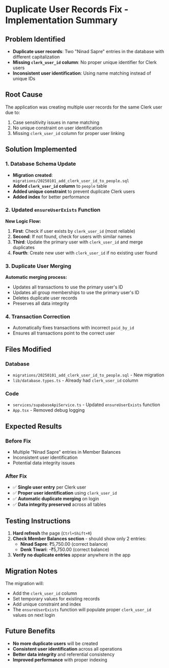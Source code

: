 # Duplicate User Records Fix - Implementation Summary

## Problem Identified
- **Duplicate user records**: Two "Ninad Sapre" entries in the database with different capitalization
- **Missing `clerk_user_id` column**: No proper unique identifier for Clerk users
- **Inconsistent user identification**: Using name matching instead of unique IDs

## Root Cause
The application was creating multiple user records for the same Clerk user due to:
1. Case sensitivity issues in name matching
2. No unique constraint on user identification
3. Missing `clerk_user_id` column for proper user linking

## Solution Implemented

### 1. Database Schema Update
- **Migration created**: `migrations/20250101_add_clerk_user_id_to_people.sql`
- **Added `clerk_user_id` column** to `people` table
- **Added unique constraint** to prevent duplicate Clerk users
- **Added index** for better performance

### 2. Updated `ensureUserExists` Function
**New Logic Flow:**
1. **First**: Check if user exists by `clerk_user_id` (most reliable)
2. **Second**: If not found, check for users with similar names
3. **Third**: Update the primary user with `clerk_user_id` and merge duplicates
4. **Fourth**: Create new user with `clerk_user_id` if no existing user found

### 3. Duplicate User Merging
**Automatic merging process:**
- Updates all transactions to use the primary user's ID
- Updates all group memberships to use the primary user's ID
- Deletes duplicate user records
- Preserves all data integrity

### 4. Transaction Correction
- Automatically fixes transactions with incorrect `paid_by_id`
- Ensures all transactions point to the correct user

## Files Modified

### Database
- `migrations/20250101_add_clerk_user_id_to_people.sql` - New migration
- `lib/database.types.ts` - Already had `clerk_user_id` column

### Code
- `services/supabaseApiService.ts` - Updated `ensureUserExists` function
- `App.tsx` - Removed debug logging

## Expected Results

### Before Fix
- Multiple "Ninad Sapre" entries in Member Balances
- Inconsistent user identification
- Potential data integrity issues

### After Fix
- ✅ **Single user entry** per Clerk user
- ✅ **Proper user identification** using `clerk_user_id`
- ✅ **Automatic duplicate merging** on login
- ✅ **Data integrity preserved** across all tables

## Testing Instructions

1. **Hard refresh** the page (`Ctrl+Shift+R`)
2. **Check Member Balances section** - should show only 2 entries:
   - **Ninad Sapre**: ₹5,750.00 (correct balance)
   - **Denk Tiwari**: -₹5,750.00 (correct balance)
3. **Verify no duplicate entries** appear anywhere in the app

## Migration Notes

The migration will:
- Add the `clerk_user_id` column
- Set temporary values for existing records
- Add unique constraint and index
- The `ensureUserExists` function will populate proper `clerk_user_id` values on next login

## Future Benefits

- **No more duplicate users** will be created
- **Consistent user identification** across all operations
- **Better data integrity** and referential consistency
- **Improved performance** with proper indexing
